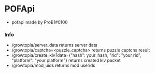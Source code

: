 # POFApi
- pofapi made by ProB1#0100

### Info
- /growtopia/server_data returns server data
- /growtopia/captcha=<puzzle_captcha> returns puzzle captcha result
- /growtopia/create_klv?data={"hash": your_hash, "rid": "your rid", "platform": "your platform"} returns created klv packet
- /growtopia/mod_uids returns mod userids
